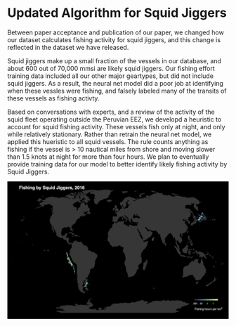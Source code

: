 # Updated Algorithm for Squid Jiggers

Between paper acceptance and publication of our paper, we changed how our dataset calculates fishing activity for squid jiggers, and this change is reflected in the dataset we have released. 

Squid jiggers make up a small fraction of the vessels in our database, and about 600 out of 70,000 mmsi are likely squid jiggers. Our fishing effort training data included all our other major geartypes, but did not include squid jiggers. As a result, the neural net model did a poor job at identifying when these vessles were fishing, and falsely labeled many of the transits of these vessels as fishing activty.

Based on conversations with experts, and a review of the activity of the squid fleet operating outside the Peruvian EEZ, we developd a heuristic to account for squid fishing activity. These vessels fish only at night, and only while relatively stationary. Rather than retrain the neural net model, we applied this hueristic to all squid vessels. The rule counts anything as fishing if the vessel is > 10 nautical miles from shore and moving slower than 1.5 knots at night for more than four hours. We plan to eventually provide training data for our model to better identify likely fishing activity by Squid Jiggers.			

![squid fishing](../images/global_plot_squid.jpg)
